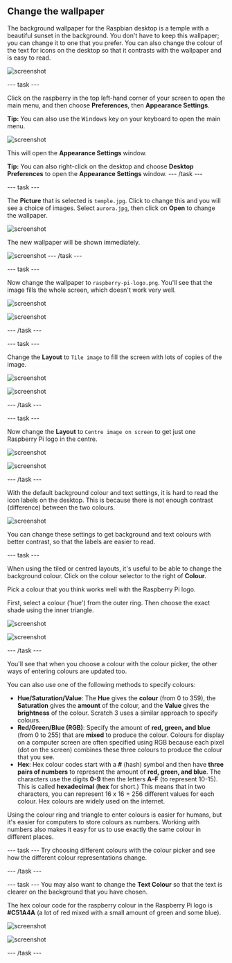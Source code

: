 ## Change the wallpaper

The background wallpaper for the Raspbian desktop is a temple with a beautiful sunset in the background. You don't have to keep this wallpaper; you can change it to one that you prefer. You can also change the colour of the text for icons on the desktop so that it contrasts with the wallpaper and is easy to read.

![screenshot](images/custom-default.png)

--- task ---

Click on the raspberry in the top left-hand corner of your screen to open the main menu, and then choose **Preferences**, then **Appearance Settings**. 

**Tip:** You can also use the <kbd>Windows</kbd> key on your keyboard to open the main menu.

![screenshot](images/custom-menu.png)

This will open the **Appearance Settings** window.

**Tip:** You can also right-click on the desktop and choose **Desktop Preferences** to open the **Appearance Settings** window.
--- /task ---

--- task ---

The **Picture** that is selected is `temple.jpg`. Click to change this and you will see a choice of images. Select `aurora.jpg`, then click on **Open** to change the wallpaper. 

![screenshot](images/custom-aurora-dialog.png)

The new wallpaper will be shown immediately. 

![screenshot](images/custom-aurora.png)
--- /task ---

--- task ---

Now change the wallpaper to `raspberry-pi-logo.png`. You'll see that the image fills the whole screen, which doesn't work very well.

![screenshot](images/custom-logo-dialog.png)

![screenshot](images/custom-logo.png)

--- /task ---

--- task ---

Change the **Layout** to `Tile image` to fill the screen with lots of copies of the image.

![screenshot](images/custom-tile-dialog.png)

![screenshot](images/custom-tile.png)

--- /task ---

--- task ---

Now change the **Layout** to `Centre image on screen` to get just one Raspberry Pi logo in the centre. 

![screenshot](images/custom-centre-dialog.png)

![screenshot](images/custom-centre.png)

--- /task ---

With the default background colour and text settings, it is hard to read the icon labels on the desktop. This is because there is not enough contrast (difference) between the two colours.

![screenshot](images/custom-contrast.png)

You can change these settings to get background and text colours with better contrast, so that the labels are easier to read. 

--- task ---

When using the tiled or centred layouts, it's useful to be able to change the background colour. Click on the colour selector to the right of **Colour**.

Pick a colour that you think works well with the Raspberry Pi logo. 

First, select a colour ('hue') from the outer ring. Then choose the exact shade using the inner triangle.

![screenshot](images/custom-background-colour-dialog.png)

![screenshot](images/custom-background-colour.png)

--- /task ---

You'll see that when you choose a colour with the colour picker, the other ways of entering colours are updated too. 

You can also use one of the following methods to specify colours:

- **Hue/Saturation/Value**: The **Hue** gives the **colour** (from 0 to 359), the **Saturation** gives the **amount** of the colour, and the **Value** gives the **brightness** of the colour. Scratch 3 uses a similar approach to specify colours. 
- **Red/Green/Blue (RGB)**: Specify the amount of **red, green, and blue** (from 0 to 255) that are **mixed** to produce the colour. Colours for display on a computer screen are often specified using RGB because each pixel (dot on the screen) combines these three colours to produce the colour that you see. 
- **Hex**: Hex colour codes start with a **#** (hash) symbol and then have **three pairs of numbers** to represent the amount of **red, green, and blue**. The characters use the digits **0-9** then the letters **A–F** (to represent 10-15). This is called **hexadecimal** (**hex** for short.) This means that in two characters, you can represent 16 x 16 = 256 different values for each colour. Hex colours are widely used on the internet.

Using the colour ring and triangle to enter colours is easier for humans, but it's easier for computers to store colours as numbers. Working with numbers also makes it easy for us to use exactly the same colour in different places. 

--- task ---
Try choosing different colours with the colour picker and see how the different colour representations change. 

--- /task ---

--- task ---
You may also want to change the **Text Colour** so that the text is clearer on the background that you have chosen.

The hex colour code for the raspberry colour in the Raspberry Pi logo is **#C51A4A** (a lot of red mixed with a small amount of green and some blue).

![screenshot](images/custom-text-dialog.png)

![screenshot](images/custom-text-colour.png)

--- /task ---


